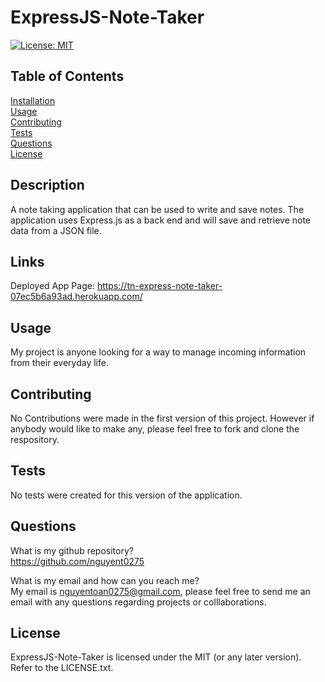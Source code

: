 # ExpressJS-Note-Taker

[![License: MIT](https://img.shields.io/badge/License-MIT-yellow.svg)](https://opensource.org/licenses/MIT)

## Table of Contents

[Installation](#installation)<br>
[Usage](#usage)<br>
[Contributing](#contributing)<br>
[Tests](#tests)<br>
[Questions](#questions)<br>
[License](#license)<br>

## Description

A note taking application that can be used to write and save notes. The application uses Express.js as a back end and will save and retrieve note data from a JSON file. 

## Links

Deployed App Page: https://tn-express-note-taker-07ec5b6a93ad.herokuapp.com/

## Usage

My project is anyone looking for a way to manage incoming information from their everyday life. 

## Contributing

No Contributions were made in the first version of this project. However if anybody would like to make any, please feel free to fork and clone the respository.

## Tests

No tests were created for this version of the application.

## Questions

What is my github repository?<br>
https://github.com/nguyent0275

What is my email and how can you reach me?<br>
My email is nguyentoan0275@gmail.com, please feel free to send me an email with any questions regarding projects or colllaborations.

## License

ExpressJS-Note-Taker is licensed under the MIT (or any later version). Refer to the LICENSE.txt.
